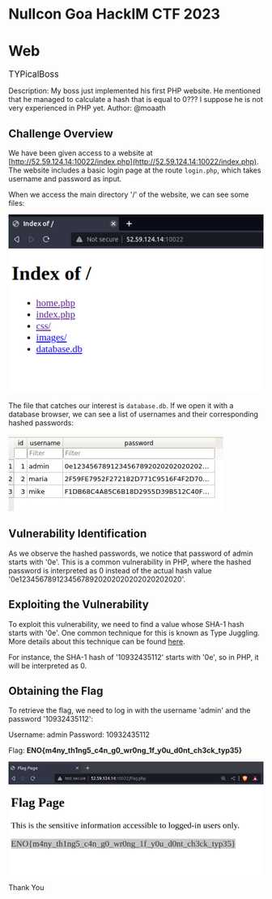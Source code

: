 # Nullcon Goa HackIM CTF 2023
# Web
<span style="font-size: larger;">TYPicalBoss</span>

Description: My boss just implemented his first PHP website. He mentioned that he managed to calculate a hash that is equal to 0??? I suppose he is not very experienced in PHP yet.
Author: @moaath

## Challenge Overview

We have been given access to a website at [http://52.59.124.14:10022/index.php](http://52.59.124.14:10022/index.php). The website includes a basic login page at the route `login.php`, which takes username and password as input.

When we access the main directory '/' of the website, we can see some files:

![Main Directory](./main.png)

The file that catches our interest is `database.db`. If we open it with a database browser, we can see a list of usernames and their corresponding hashed passwords:

![Database](./database.png)

## Vulnerability Identification

As we observe the hashed passwords, we notice that password of admin starts with '0e'. This is a common vulnerability in PHP, where the hashed password is interpreted as 0 instead of the actual hash value '0e12345678912345678920202020202020202020'.

## Exploiting the Vulnerability

To exploit this vulnerability, we need to find a value whose SHA-1 hash starts with '0e'. One common technique for this is known as Type Juggling. More details about this technique can be found [here](https://github.com/swisskyrepo/PayloadsAllTheThings/blob/master/Type%20Juggling/README.md).

For instance, the SHA-1 hash of '10932435112' starts with '0e', so in PHP, it will be interpreted as 0.

## Obtaining the Flag

To retrieve the flag, we need to log in with the username 'admin' and the password '10932435112':

Username: admin
Password: 10932435112

Flag: **ENO{m4ny_th1ng5_c4n_g0_wr0ng_1f_y0u_d0nt_ch3ck_typ35}**

![Flag](./flag.png)

Thank You

